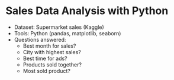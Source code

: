 # Sales Data Analysis with Python
- Dataset: Supermarket sales (Kaggle)
- Tools: Python (pandas, matplotlib, seaborn)
- Questions answered:
  - Best month for sales?
  - City with highest sales?
  - Best time for ads?
  - Products sold together?
  - Most sold product?
